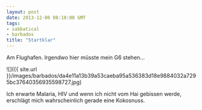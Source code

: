 ```yaml
---
layout: post
date: 2013-12-06 08:10:00 GMT
tags:
- sabbatical
- barbados
title: "Startklar"
---
```

Am Flughafen. Irgendwo hier müsste mein G6 stehen...

![]({{ site.url }}/images/barbados/da4e11a13b39a53caeba95a536383d18e9884032a7295bc37640356935598727.jpg)

Ich erwarte Malaria, HIV und wenn ich nicht vom Hai gebissen werde, erschlägt mich wahrscheinlich gerade eine Kokosnuss.
